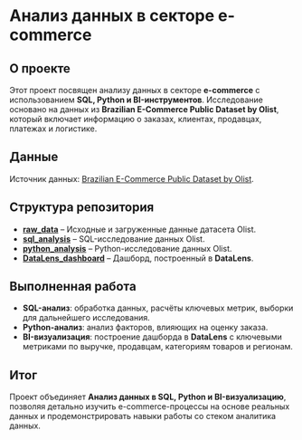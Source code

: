 # Анализ данных в секторе e-commerce

## О проекте
Этот проект посвящен анализу данных в секторе **e-commerce** с использованием **SQL, Python и BI-инструментов**. Исследование основано на данных из **Brazilian E-Commerce Public Dataset by Olist**, который включает информацию о заказах, клиентах, продавцах, платежах и логистике.

## Данные
Источник данных: [Brazilian E-Commerce Public Dataset by Olist](https://www.kaggle.com/datasets/olistbr/brazilian-ecommerce).

## Структура репозитория
- **[raw_data](raw_data/)** – Исходные и загруженные данные датасета Olist.
- **[sql_analysis](sql_analysis/)** – SQL-исследование данных Olist.
- **[python_analysis](python_analysis/)** – Python-исследование данных Olist.
- **[DataLens_dashboard](DataLens_dashboard/)** – Дашборд, построенный в **DataLens**.

## Выполненная работа
- **SQL-анализ**: обработка данных, расчёты ключевых метрик, выборки для дальнейшего исследования.
- **Python-анализ**: анализ факторов, влияющих на оценку заказа.
- **BI-визуализация**: построение дашборда в **DataLens** с ключевыми метриками по выручке, продавцам, категориям товаров и регионам.

## Итог
Проект объединяет **Анализ данных в SQL, Python и BI-визуализацию**, позволяя детально изучить e-commerce-процессы на основе реальных данных и продемонстрировать навыки работы со стеком аналитика данных.
